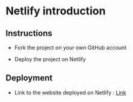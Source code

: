 # Netlify introduction

## Instructions

* Fork the project on your own GitHub account

* Deploy the project on Netlify

## Deployment

* Link to the website deployed on Netlify : [Link](https://tmicka23-netlify-quest.netlify.com)